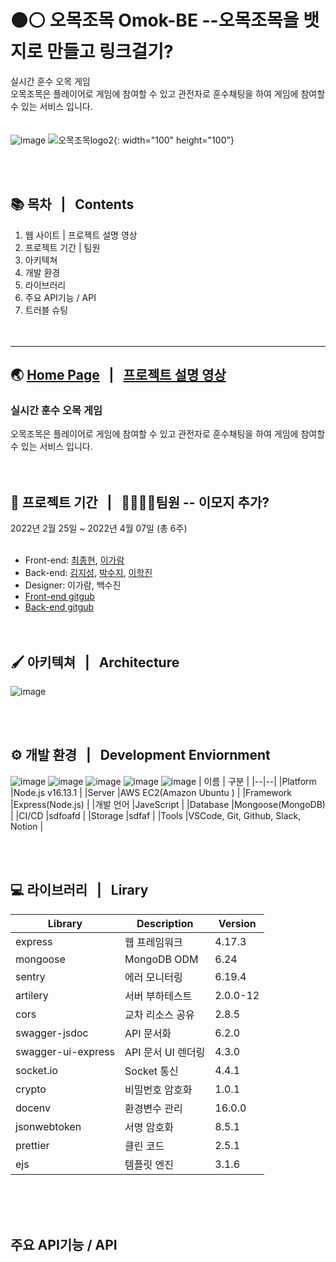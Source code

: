  # :black_circle::white_circle: 오목조목 Omok-BE --오목조목을 뱃지로 만들고 링크걸기?
실시간 훈수 오목 게임 <br>
오목조목은 플레이어로 게임에 참여할 수 있고 관전자로 훈수채팅을 하여 게임에 참여할 수 있는 서비스 입니다.<br><br><br>
![image](https://user-images.githubusercontent.com/84648177/162130022-7a8879ce-532c-491a-8569-8c2c76fc4d72.png)
![오목조목logo2](https://user-images.githubusercontent.com/84648177/162166270-bfb0bac4-6a58-4b05-85cf-d999e0513f15.png){: width="100" height="100"}

<br><br>
## :books: 목차  &nbsp; | &nbsp; Contents
1. 웹 사이트 | 프로젝트 설명 영상
2. 프로젝트 기간 | 팀원
3. 아키텍쳐
4. 개발 환경  
5. 라이브러리
6. 주요 API기능 / API
7. 트러블 슈팅
<br><br><br>

---

## :earth_asia: [Home Page](https://omogjomog.com/) &nbsp; | &nbsp; [프로젝트 설명 영상](설명영상주소넣기)
### **실시간 훈수 오목 게임** <br>
오목조목은 플레이어로 게임에 참여할 수 있고 관전자로 훈수채팅을 하여 게임에 참여할 수 있는 서비스 입니다.
<br><br><br>

## :calendar: 프로젝트 기간 &nbsp; | &nbsp; 👨‍👩‍👧‍👧팀원  -- 이모지 추가? 
2022년 2월 25일 ~ 2022년 4월 07일 (총 6주)
<br><br>

* Front-end: [최종현](https://github.com/fatchoi3), [이가람](https://github.com/devmagrfs)
* Back-end: [김지성](https://github.com/jableee), [박수지](https://github.com/suzyp0223), [이학진](https://github.com/Haksae90)
* Designer: 이가람, 백수진
* [Front-end gitgub](https://github.com/fatchoi3/omog.git)
* [Back-end gitgub](https://github.com/Omok-BE/Omok-BE.git)
<br><br><br>

## 🖌️ 아키텍쳐 &nbsp; | &nbsp; Architecture
![image](https://user-images.githubusercontent.com/84648177/162151194-238465bb-7c57-4096-a9e2-94986272f0c4.png)

<br><br>

## ⚙️ 개발 환경 &nbsp; | &nbsp; Development Enviornment
![image](https://user-images.githubusercontent.com/84648177/162157422-8183f0ef-6e16-452e-b333-d31e3587fe81.png)
![image](https://user-images.githubusercontent.com/84648177/162158955-ec3a5394-354a-420b-b838-c89604ab2ba8.png)
![image](https://user-images.githubusercontent.com/84648177/162159010-c8b36261-618c-40ea-ba33-1468860ed524.png)
![image](https://user-images.githubusercontent.com/84648177/162159039-b926d31a-4533-43cf-a024-4a28369fc618.png)
![image](https://user-images.githubusercontent.com/84648177/162159055-af51d57b-7757-4cc9-a47d-1c847010bd6b.png)
| 이름 | 구분 |
|--|--|
|Platform |Node.js v16.13.1 |
|Server |AWS EC2(Amazon Ubuntu ) |
|Framework |Express(Node.js) |
|개발 언어 |JaveScript |
|Database |Mongoose(MongoDB) |
|CI/CD |sdfoafd |
|Storage |sdfaf |
|Tools |VSCode, Git, Github, Slack, Notion |

<br><br>
## :computer: 라이브러리 &nbsp; | &nbsp; Lirary
| Library | Description | Version |
|--|--|--|
|express |웹 프레임워크 |4.17.3 |
|mongoose|MongoDB ODM |6.24 |
|sentry |에러 모니터링 |6.19.4 |
|artilery |서버 부하테스트 |2.0.0-12 |
|cors |교차 리소스 공유 |2.8.5 |
|swagger-jsdoc |API 문서화 |6.2.0 |
|swagger-ui-express |API 문서 UI 렌더링 |4.3.0 |
|socket.io |Socket 통신 |4.4.1 |
|crypto |비밀번호 암호화 |1.0.1 |
|docenv |환경변수 관리 |16.0.0 |
|jsonwebtoken |서명 암호화 |8.5.1 |
|prettier |클린 코드 |2.5.1 |
|ejs |템플릿 엔진 |3.1.6 |

<br><br><br>
## 주요 API기능 / API



<br><br><br>




<br><br><br>



